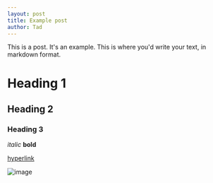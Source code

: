 ```yaml
---
layout: post
title: Example post
author: Tad
---
```



This is a post. It's an example. This is where you'd write your text, in markdown format. 


# Heading 1
## Heading 2
### Heading 3

_italic_
**bold**

[hyperlink](www.google.com)

![image](https://commons.wikimedia.org/wiki/File:Bicycle_diagram-es.svg#/media/File:Bicycle_diagram-es.svg)
 




